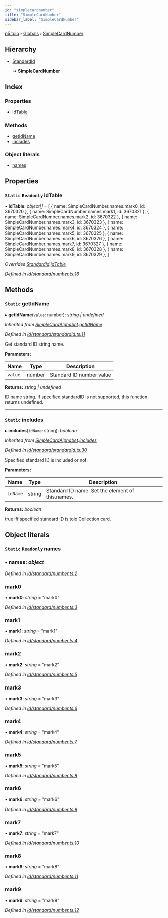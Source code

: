 ```yaml
---
id: "simplecardnumber"
title: "SimpleCardNumber"
sidebar_label: "SimpleCardNumber"
---
```


[p5.toio](../index.md) › [Globals](../globals.md) › [SimpleCardNumber](simplecardnumber.md)

## Hierarchy

* [StandardId](standardid.md)

  ↳ **SimpleCardNumber**

## Index

### Properties

* [idTable](simplecardnumber.md#static-readonly-idtable)

### Methods

* [getIdName](simplecardnumber.md#static-getidname)
* [includes](simplecardnumber.md#static-includes)

### Object literals

* [names](simplecardnumber.md#static-readonly-names)

## Properties

### `Static` `Readonly` idTable

▪ **idTable**: *object[]* = [
    { name: SimpleCardNumber.names.mark0, id: 3670320 },
    { name: SimpleCardNumber.names.mark1, id: 3670321 },
    { name: SimpleCardNumber.names.mark2, id: 3670322 },
    { name: SimpleCardNumber.names.mark3, id: 3670323 },
    { name: SimpleCardNumber.names.mark4, id: 3670324 },
    { name: SimpleCardNumber.names.mark5, id: 3670325 },
    { name: SimpleCardNumber.names.mark6, id: 3670326 },
    { name: SimpleCardNumber.names.mark7, id: 3670327 },
    { name: SimpleCardNumber.names.mark8, id: 3670328 },
    { name: SimpleCardNumber.names.mark9, id: 3670329 },
  ]

*Overrides [StandardId](standardid.md).[idTable](standardid.md#static-protected-readonly-idtable)*

*Defined in [id/standard/number.ts:16](https://github.com/tetunori/p5.toio/blob/0ed7381/src/id/standard/number.ts#L16)*

## Methods

### `Static` getIdName

▸ **getIdName**(`value`: number): *string | undefined*

*Inherited from [SimpleCardAlphabet](simplecardalphabet.md).[getIdName](simplecardalphabet.md#static-getidname)*

*Defined in [id/standard/standardId.ts:11](https://github.com/tetunori/p5.toio/blob/0ed7381/src/id/standard/standardId.ts#L11)*

Get standard ID string name.

**Parameters:**

Name | Type | Description |
------ | ------ | ------ |
`value` | number | Standard ID number value  |

**Returns:** *string | undefined*

ID name string. If specified standardID is not supported, this function returns undefined.

___

### `Static` includes

▸ **includes**(`idName`: string): *boolean*

*Inherited from [SimpleCardAlphabet](simplecardalphabet.md).[includes](simplecardalphabet.md#static-includes)*

*Defined in [id/standard/standardId.ts:30](https://github.com/tetunori/p5.toio/blob/0ed7381/src/id/standard/standardId.ts#L30)*

Specified standard ID is included or not.

**Parameters:**

Name | Type | Description |
------ | ------ | ------ |
`idName` | string | Standard ID name. Set the element of this.names.  |

**Returns:** *boolean*

true iff specified standard ID is toio Collection card.

## Object literals

### `Static` `Readonly` names

### ▪ **names**: *object*

*Defined in [id/standard/number.ts:2](https://github.com/tetunori/p5.toio/blob/0ed7381/src/id/standard/number.ts#L2)*

###  mark0

• **mark0**: *string* = "mark0"

*Defined in [id/standard/number.ts:3](https://github.com/tetunori/p5.toio/blob/0ed7381/src/id/standard/number.ts#L3)*

###  mark1

• **mark1**: *string* = "mark1"

*Defined in [id/standard/number.ts:4](https://github.com/tetunori/p5.toio/blob/0ed7381/src/id/standard/number.ts#L4)*

###  mark2

• **mark2**: *string* = "mark2"

*Defined in [id/standard/number.ts:5](https://github.com/tetunori/p5.toio/blob/0ed7381/src/id/standard/number.ts#L5)*

###  mark3

• **mark3**: *string* = "mark3"

*Defined in [id/standard/number.ts:6](https://github.com/tetunori/p5.toio/blob/0ed7381/src/id/standard/number.ts#L6)*

###  mark4

• **mark4**: *string* = "mark4"

*Defined in [id/standard/number.ts:7](https://github.com/tetunori/p5.toio/blob/0ed7381/src/id/standard/number.ts#L7)*

###  mark5

• **mark5**: *string* = "mark5"

*Defined in [id/standard/number.ts:8](https://github.com/tetunori/p5.toio/blob/0ed7381/src/id/standard/number.ts#L8)*

###  mark6

• **mark6**: *string* = "mark6"

*Defined in [id/standard/number.ts:9](https://github.com/tetunori/p5.toio/blob/0ed7381/src/id/standard/number.ts#L9)*

###  mark7

• **mark7**: *string* = "mark7"

*Defined in [id/standard/number.ts:10](https://github.com/tetunori/p5.toio/blob/0ed7381/src/id/standard/number.ts#L10)*

###  mark8

• **mark8**: *string* = "mark8"

*Defined in [id/standard/number.ts:11](https://github.com/tetunori/p5.toio/blob/0ed7381/src/id/standard/number.ts#L11)*

###  mark9

• **mark9**: *string* = "mark9"

*Defined in [id/standard/number.ts:12](https://github.com/tetunori/p5.toio/blob/0ed7381/src/id/standard/number.ts#L12)*
